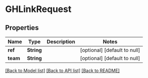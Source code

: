 # GHLinkRequest
## Properties

| Name | Type | Description | Notes |
|------------ | ------------- | ------------- | -------------|
| **ref** | **String** |  | [optional] [default to null] |
| **team** | **String** |  | [optional] [default to null] |

[[Back to Model list]](../README.md#documentation-for-models) [[Back to API list]](../README.md#documentation-for-api-endpoints) [[Back to README]](../README.md)


